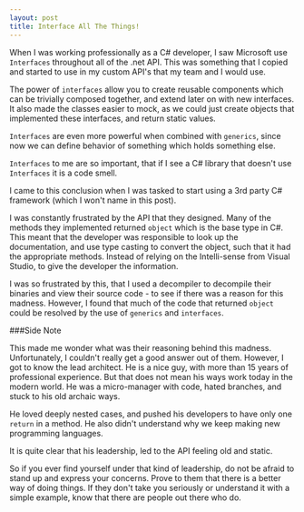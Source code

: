 ```yaml
---
layout: post
title: Interface All The Things!
---
```


When I was working professionally as a C# developer, I saw
Microsoft use `Interfaces` throughout all of the .net API.
This was something that I copied and started to use in my
custom API's that my team and I would use. 

The power of `interfaces` allow you to create reusable
components which can be trivially composed together, and
extend later on with new interfaces. It also made the
classes easier to mock, as we could just create objects
that implemented these interfaces, and return static values.

`Interfaces` are even more powerful when combined with
`generics`, since now we can define behavior of something
which holds something else. 

`Interfaces` to me are so important, that if I see a C#
library that doesn't use `Interfaces` it is a code smell.

I came to this conclusion when I was tasked to start
using a 3rd party C# framework (which I won't name in this post).

I was constantly frustrated by the API that they designed. Many
of the methods they implemented returned `object` which is the
base type in C#. This meant that the developer was responsible
to look up the documentation, and use type casting to convert
the object, such that it had the appropriate methods. Instead of
relying on the Intelli-sense from Visual Studio, to give the
developer the information.

I was so frustrated by this, that I used a decompiler to decompile
their binaries and view their source code - to see if there was
a reason for this madness. However, I found that much of the code 
that returned `object` could be resolved by the use of `generics` 
and `interfaces`.

###Side Note

This made me wonder what was their reasoning behind this madness.
Unfortunately, I couldn't really get a good answer out of them.
However, I got to know the lead architect. He is a nice guy, with
more than 15 years of professional experience. But that does not
mean his ways work today in the modern world. He was a micro-manager
with code, hated branches, and stuck to his old archaic ways. 

He loved deeply nested cases, and pushed his developers to have
only one `return` in a method. He also didn't understand why we
keep making new programming languages. 

It is quite clear that his leadership, led to the API feeling
old and static. 

So if you ever find yourself under that kind of leadership, do
not be afraid to stand up and express your concerns. Prove to them
that there is a better way of doing things. If they don't take you 
seriously or understand it with a simple example, know that there 
are people out there who do.
